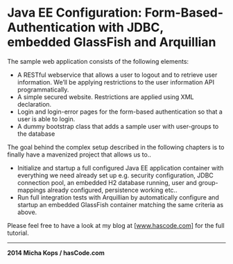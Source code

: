 # Java EE Configuration: Form-Based-Authentication with JDBC, embedded GlassFish and Arquillian

The sample web application consists of the following elements:

* A RESTful webservice that allows a user to logout and to retrieve user information. We’ll be applying restrictions to the user information API programmatically.
* A simple secured website. Restrictions are applied using XML declaration.
* Login and login-error pages for the form-based authentication so that a user is able to login.
* A dummy bootstrap class that adds a sample user with user-groups to the database

The goal behind the complex setup described in the following chapters is to finally have a mavenized project that allows us to..

* Initialize and startup a full configured Java EE application container with everything we need already set up e.g. security configuration, JDBC connection pool, an embedded H2 database running, user and group-mappings already configured, persistence working etc..
* Run full integration tests with Arquillian by automatically configure and startup an embedded GlassFish container matching the same criteria as above.

Please feel free to have a look at my blog at [www.hascode.com] for the full tutorial.

---

**2014 Micha Kops / hasCode.com**

   [www.hascode.com]:http://www.hascode.com

